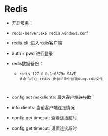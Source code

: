 # Redis

+  开启服务：

  + ```CMD
    redis-server.exe redis.windows.conf
    ```
  
  + redis-cli  :进入redis客户端
  + auth + pwd 进行登录

+ redis数据备份：

  + ```
    redis 127.0.0.1:6379> SAVE
    该命令将在 redis 安装目录中创建dump.rdb文件
  ```
    

+  config set maxclients: 最大客户端连接数

+  info clients: 当前客户端连接情况

+  config get timeout: 查看连接超时

+  config get timeout: 设置连接超时